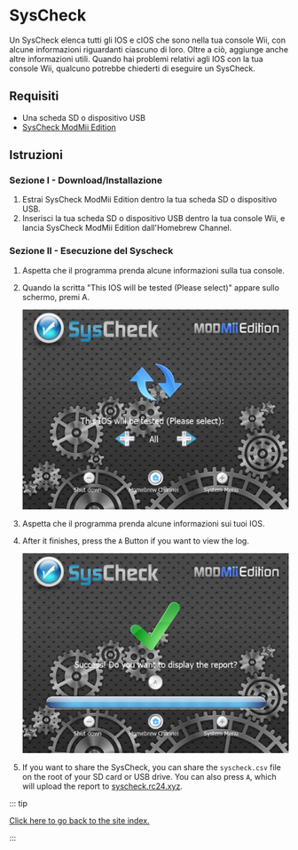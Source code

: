 # SysCheck

Un SysCheck elenca tutti gli IOS e cIOS che sono nella tua console Wii, con alcune informazioni riguardanti ciascuno di loro. Oltre a ciò, aggiunge anche altre informazioni utili. Quando hai problemi relativi agli IOS con la tua console Wii, qualcuno potrebbe chiederti di eseguire un SysCheck.

## Requisiti

- Una scheda SD o dispositivo USB
- [SysCheck ModMii Edition](https://oscwii.org/library/app/SysCheckME)

## Istruzioni

### Sezione I - Download/Installazione

1. Estrai SysCheck ModMii Edition dentro la tua scheda SD o dispositivo USB.
2. Inserisci la tua scheda SD o dispositivo USB dentro la tua console Wii, e lancia SysCheck ModMii Edition dall'Homebrew Channel.

### Sezione II - Esecuzione del Syscheck

1. Aspetta che il programma prenda alcune informazioni sulla tua console.

2. Quando la scritta "This IOS will be tested (Please select)" appare sullo schermo, premi A.

   ![](/images/homebrew/syscheck/syscheck_chooseios.png)

3. Aspetta che il programma prenda alcune informazioni sui tuoi IOS.

4. After it finishes, press the `A` Button if you want to view the log.

   ![](/images/homebrew/syscheck/syscheck_success.png)

5. If you want to share the SysCheck, you can share the `syscheck.csv` file on the root of your SD card or USB drive. You can also press `A`, which will upload the report to [syscheck.rc24.xyz](http://syscheck.rc24.xyz/).

::: tip

[Click here to go back to the site index.](site-navigation)

:::
